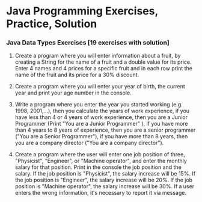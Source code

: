 # Java Programming Exercises, Practice, Solution
### Java Data Types Exercises [19 exercises with solution]

1. Create a program where you will enter information about a fruit, by creating a String for the name of a fruit and a double value for its price. Enter 4 names and 4 prices for a specific fruit and in each row print the name of the fruit and its price for a 30% discount.

2. Create a program where you will enter your year of birth, the current year and print your age number in the console.

3. Write a program where you enter the year you started working (e.g. 1998, 2001,...), then you calculate the years of work experience, if you have less than 4 or 4 years of work experience, then you are a Junior Programmer (Print "You are a Junior Programmer" ), if you have more than 4 years to 8 years of experience, then you are a senior programmer ("You are a Senior Programmer"), if you have more than 8 years, then you are a company director ("You are a company director").

4. Create a program where the user will enter one job position of three, "Physicist", "Engineer", or "Machine operator", and enter the monthly salary for that position. Print in the console the job position and the salary. If the job position is "Physicist", the salary increase will be 15%. If the job position is "Engineer", the salary increase will be 20%. If the job position is "Machine operator", the salary increase will be 30%. If a user enters the wrong information, it's necessary to report it via message.
